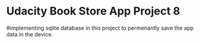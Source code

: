 # Udacity Book Store App Project 8
#implementing sqlite database in this project to permenantly save the app data in the device.
